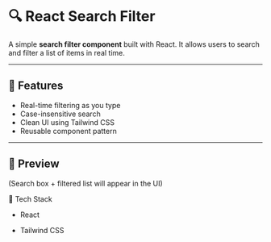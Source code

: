 # 🔍 React Search Filter

A simple **search filter component** built with React. It allows users to search and filter a list of items in real time.

---

## 🚀 Features
- Real-time filtering as you type  
- Case-insensitive search  
- Clean UI using Tailwind CSS  
- Reusable component pattern  

---

## 📸 Preview
(Search box + filtered list will appear in the UI)

📌 Tech Stack

  - React
 
  - Tailwind CSS